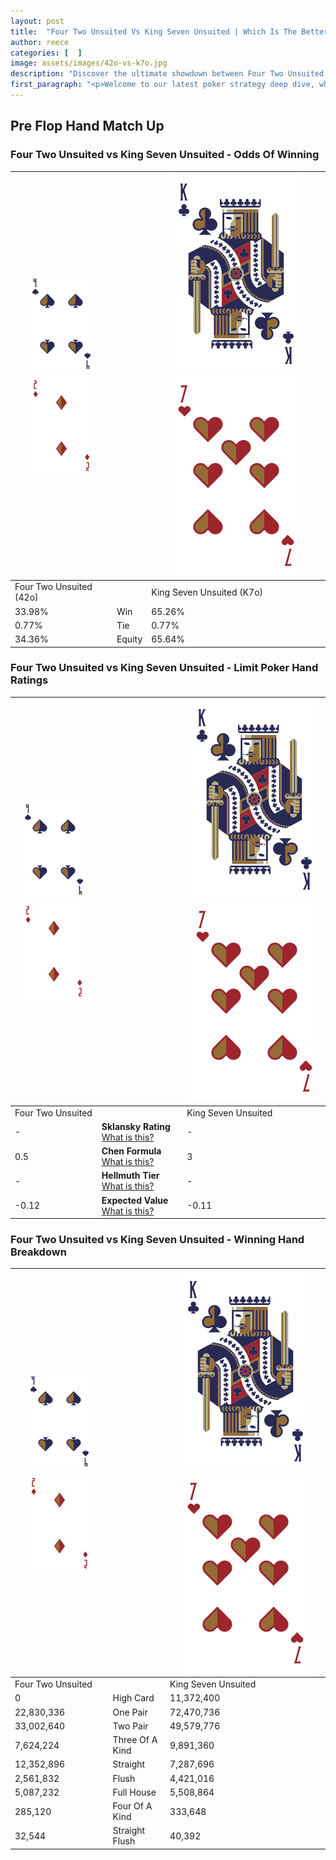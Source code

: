 ```yaml
---
layout: post
title:  "Four Two Unsuited Vs King Seven Unsuited | Which Is The Better Hand In Poker? A Complete Guide"
author: reece
categories: [  ]
image: assets/images/42o-vs-k7o.jpg
description: "Discover the ultimate showdown between Four Two Unsuited and King Seven Unsuited in poker! Uncover the odds, strategies, and scenarios where one hand triumphs over the other. Get ready to up your poker game with this thrilling analysis."
first_paragraph: "<p>Welcome to our latest poker strategy deep dive, where we're pitting two distinct hands against each other in a high-stakes showdown: Four Two Unsuited vs King Seven Unsuited.</p><p>In the dynamic world of poker, every decision counts, and knowing which hand holds the upper hand is key to your success at the table.</p><p>In this article, we'll dissect these two hands, explore the scenarios where one dominates the other, and equip you with the knowledge to make strategic choices that can tip the odds in your favor.</p><p>Get ready to unravel the intriguing dynamics of these poker hands and elevate your game to new heights.</p>"
---
```




[comment]: # (sp0)

## Pre Flop Hand Match Up

<div class="table hand-ratings" markdown="1"> 



### Four Two Unsuited vs King Seven Unsuited - Odds Of Winning


    
| ![image info](assets/images/hand1/4.png) ![image info](assets/images/hand1/2o.png) |  | ![image info](assets/images/hand2/K.png) ![image info](assets/images/hand2/7o.png) |
| -------- | -------- | -------- |
| Four Two Unsuited (42o) |  | King Seven Unsuited (K7o) |
| 33.98% | Win | 65.26% |
| 0.77% | Tie | 0.77% |
| 34.36% | Equity | 65.64% |




[comment]: # (sp1)



### Four Two Unsuited vs King Seven Unsuited - Limit Poker Hand Ratings


    
| ![image info](assets/images/hand1/4.png) ![image info](assets/images/hand1/2o.png) |  | ![image info](assets/images/hand2/K.png) ![image info](assets/images/hand2/7o.png) |
| -------- | -------- | -------- |
| Four Two Unsuited |  | King Seven Unsuited |
| - | **Sklansky Rating** [What is this?](/sklansky-rating-explained) | - |
| 0.5 | **Chen Formula** [What is this?](/chen-formula-explained) | 3 |
| - | **Hellmuth Tier** [What is this?](/Hellmuth-tier-explained) | - |
| -0.12 | **Expected Value** [What is this?](/expected-value-explained) | -0.11 |




[comment]: # (sp2)



### Four Two Unsuited vs King Seven Unsuited - Winning Hand Breakdown


    
| ![image info](assets/images/hand1/4.png) ![image info](assets/images/hand1/2o.png) |  | ![image info](assets/images/hand2/K.png) ![image info](assets/images/hand2/7o.png) |
| -------- | -------- | -------- |
| Four Two Unsuited |  | King Seven Unsuited |
| 0 | High Card | 11,372,400 |
| 22,830,336 | One Pair | 72,470,736 |
| 33,002,640 | Two Pair | 49,579,776 |
| 7,624,224 | Three Of A Kind | 9,891,360 |
| 12,352,896 | Straight | 7,287,696 |
| 2,561,832 | Flush | 4,421,016 |
| 5,087,232 | Full House | 5,508,864 |
| 285,120 | Four Of A Kind | 333,648 |
| 32,544 | Straight Flush | 40,392 |




[comment]: # (sp3)



</div>

[comment]: # (sp4)



[comment]: # (sp5)


